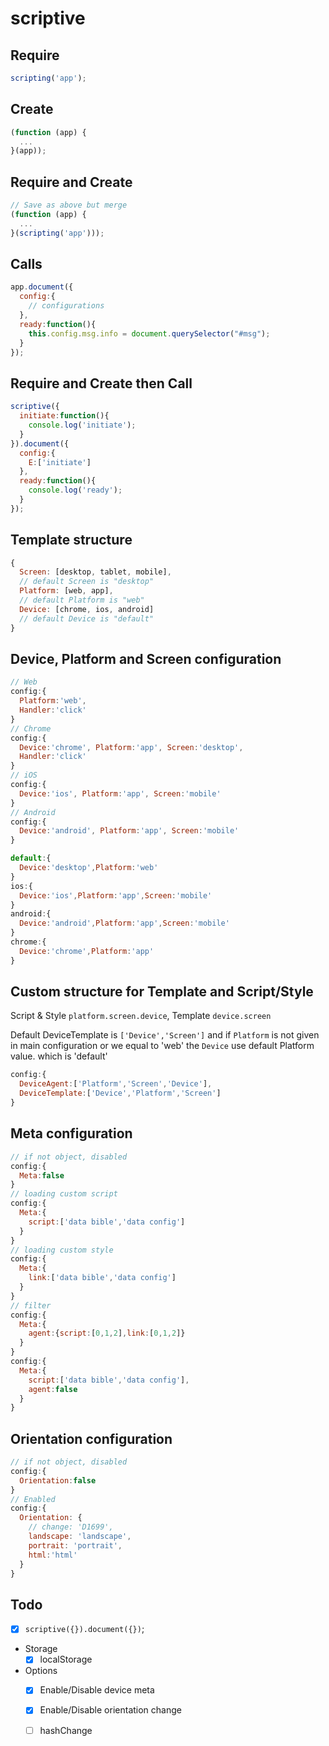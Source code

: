 # scriptive
  
## Require

```javascript
scripting('app');
```
## Create

```javascript
(function (app) {
  ...
}(app));
```

## Require and Create

```javascript
// Save as above but merge
(function (app) {
  ...
}(scripting('app')));

```

## Calls

```javascript
app.document({
  config:{
    // configurations
  },
  ready:function(){
    this.config.msg.info = document.querySelector("#msg");
  }
});
```
## Require and Create then Call

```javascript
scriptive({
  initiate:function(){
    console.log('initiate');
  }
}).document({
  config:{
    E:['initiate']
  },
  ready:function(){
    console.log('ready');
  }
});
```

## Template structure

```javascript
{  
  Screen: [desktop, tablet, mobile],
  // default Screen is "desktop"
  Platform: [web, app],
  // default Platform is "web"
  Device: [chrome, ios, android]
  // default Device is "default"
}
```
## Device, Platform and Screen configuration

```javascript
// Web
config:{
  Platform:'web',
  Handler:'click'
}
// Chrome
config:{
  Device:'chrome', Platform:'app', Screen:'desktop',
  Handler:'click'
}
// iOS
config:{
  Device:'ios', Platform:'app', Screen:'mobile'
}
// Android
config:{
  Device:'android', Platform:'app', Screen:'mobile'
}
```
```javascript
default:{
  Device:'desktop',Platform:'web'
}
ios:{
  Device:'ios',Platform:'app',Screen:'mobile'
}
android:{
  Device:'android',Platform:'app',Screen:'mobile'
}
chrome:{
  Device:'chrome',Platform:'app'
}
```

## Custom structure for Template and Script/Style
Script & Style `platform.screen.device`, Template `device.screen`

Default DeviceTemplate is `['Device','Screen']` and if `Platform` is not given in main configuration or we equal to 'web' the `Device` use default Platform value. which is 'default'

```javascript
config:{
  DeviceAgent:['Platform','Screen','Device'],
  DeviceTemplate:['Device','Platform','Screen']
}
```
## Meta configuration

```javascript
// if not object, disabled
config:{
  Meta:false
}
// loading custom script
config:{
  Meta:{
    script:['data bible','data config']
  }
}
// loading custom style
config:{
  Meta:{
    link:['data bible','data config']
  }
}
// filter
config:{
  Meta:{
    agent:{script:[0,1,2],link:[0,1,2]}
  }
}
config:{
  Meta:{
    script:['data bible','data config'],
    agent:false
  }
}
```

## Orientation configuration

```javascript
// if not object, disabled
config:{
  Orientation:false
}
// Enabled
config:{
  Orientation: {
    // change: 'D1699',
    landscape: 'landscape',
    portrait: 'portrait',
    html:'html'
  }
}
```

## Todo
* [x] `scriptive({}).document({})`;
* Storage
  - [x] localStorage
* Options
  - [x] Enable/Disable device meta
  - [x] Enable/Disable orientation change
  - [ ] hashChange
 